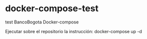 # docker-compose-test
test BancoBogota Docker-compose


Ejecutar sobre el repositorio la instrucción:
    docker-compose up -d